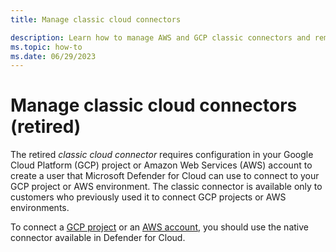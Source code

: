 ```yaml
---
title: Manage classic cloud connectors

description: Learn how to manage AWS and GCP classic connectors and remove them from your subscription.
ms.topic: how-to
ms.date: 06/29/2023
---
```


# Manage classic cloud connectors (retired)

The retired *classic cloud connector* requires configuration in your Google Cloud Platform (GCP) project or Amazon Web Services (AWS) account to create a user that Microsoft Defender for Cloud can use to connect to your GCP project or AWS environment. The classic connector is available only to customers who previously used it to connect GCP projects or AWS environments.

To connect a [GCP project](quickstart-onboard-gcp.md) or an [AWS account](quickstart-onboard-aws.md), you should use the native connector available in Defender for Cloud.
